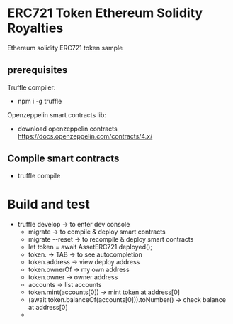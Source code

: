 # ERC721 Token Ethereum Solidity Royalties

Ethereum solidity ERC721 token sample
## prerequisites

Truffle compiler:

  - npm i -g truffle

Openzeppelin smart contracts lib:

  - download openzeppelin contracts https://docs.openzeppelin.com/contracts/4.x/

## Compile smart contracts

- truffle compile

# Build and test

- truffle develop -> to enter dev console
  - migrate -> to compile & deploy smart contracts
  - migrate --reset -> to recompile & deploy smart contracts
  - let token = await AssetERC721.deployed();
  - token. -> TAB -> to see autocompletion
  - token.address -> view deploy address
  - token.ownerOf -> my own address
  - token.owner -> owner address
  - accounts -> list accounts
  - token.mint(accounts[0]) -> mint token at address[0] 
  - (await token.balanceOf(accounts[0])).toNumber() -> check balance at address[0]
  -

